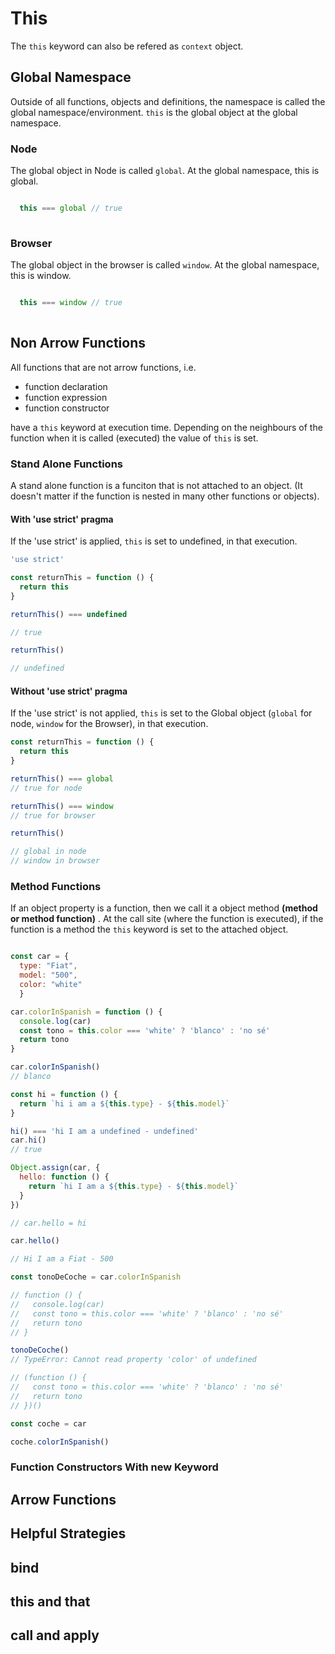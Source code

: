 # This 

The `this` keyword can also be refered as `context` object.

## Global Namespace

Outside of all functions, objects and definitions, the namespace is called the global namespace/environment. `this` is the global object at the global namespace.


### Node

The global object in Node is called `global`. At the global namespace, this is global.

```js

  this === global // true
  
```


### Browser

The global object in the browser is called `window`. At the global namespace, this is window.

```js

  this === window // true
  
```
## Non Arrow Functions

All functions that are not arrow functions, i.e. 

* function declaration
* function expression
* function constructor

have a `this` keyword at execution time. Depending on the neighbours of the function when it is called (executed) the value  of `this` is set.

### Stand Alone Functions

A stand alone function is a funciton that is not attached to an object. (It doesn't matter if the function is nested in many other functions or objects).

#### With 'use strict' pragma

If the 'use strict' is applied, `this` is set to undefined, in that execution.

```js
'use strict'

const returnThis = function () {
  return this
}

returnThis() === undefined

// true

returnThis()

// undefined
```

#### Without 'use strict' pragma

If the 'use strict' is not applied, `this` is set to the Global object (`global` for node, `window` for the Browser), in that execution.

```js
const returnThis = function () {
  return this
}

returnThis() === global
// true for node

returnThis() === window
// true for browser

returnThis()

// global in node
// window in browser

```

### Method Functions

If an object property is a function, then we call it a object method **(method or method function)** .
At the call site (where the function is executed), if the function is a method the `this` keyword is set to the attached object.

```js

const car = { 
  type: "Fiat", 
  model: "500", 
  color: "white" 
  }

car.colorInSpanish = function () {
  console.log(car)
  const tono = this.color === 'white' ? 'blanco' : 'no sé'
  return tono
}

car.colorInSpanish()
// blanco

const hi = function () {
  return `hi i am a ${this.type} - ${this.model}`
}

hi() === 'hi I am a undefined - undefined'
car.hi()
// true

Object.assign(car, {
  hello: function () {
    return `hi I am a ${this.type} - ${this.model}`
  }
})

// car.hello = hi

car.hello()

// Hi I am a Fiat - 500

const tonoDeCoche = car.colorInSpanish

// function () {
//   console.log(car)
//   const tono = this.color === 'white' ? 'blanco' : 'no sé'
//   return tono
// }

tonoDeCoche()
// TypeError: Cannot read property 'color' of undefined

// (function () {
//   const tono = this.color === 'white' ? 'blanco' : 'no sé'
//   return tono
// })()

const coche = car

coche.colorInSpanish()

```

### Function Constructors With new Keyword

## Arrow Functions

## Helpful Strategies

##  bind

## this and that

## call and apply

